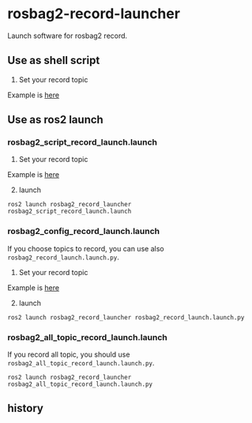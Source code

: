 # rosbag2-record-launcher

Launch software for rosbag2 record.

## Use as shell script

1. Set your record topic

Example is [here](/scripts/rogbag2_record.sh)

## Use as ros2 launch

### rosbag2_script_record_launch.launch

1. Set your record topic

Example is [here](/scripts/rogbag2_record.sh)

2. launch

```
ros2 launch rosbag2_record_launcher rosbag2_script_record_launch.launch
```

### rosbag2_config_record_launch.launch

If you choose topics to record, you can use also `rosbag2_record_launch.launch.py`.

1. Set your record topic

Example is [here](/config/topic_list.txt)

2. launch

```
ros2 launch rosbag2_record_launcher rosbag2_record_launch.launch.py
```

### rosbag2_all_topic_record_launch.launch

If you record all topic, you should use `rosbag2_all_topic_record_launch.launch.py`.

```
ros2 launch rosbag2_record_launcher rosbag2_all_topic_record_launch.launch.py
```

## history
